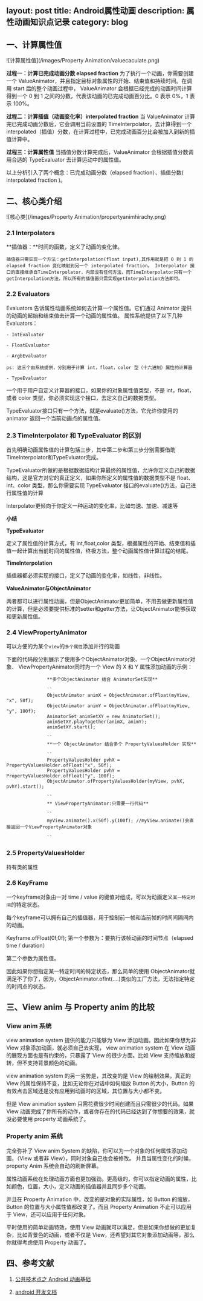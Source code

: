 layout: post
title: Android属性动画
description: 属性动画知识点记录
category: blog
---

## 一、计算属性值


![计算属性值](/images/Property Animation/valuecaculate.png)

**过程一：计算已完成动画分数 elapsed fraction** 为了执行一个动画，你需要创建一个 ValueAnimator，并且指定目标对象属性的开始、结束值和持续时间。在调用 start 后的整个动画过程中， ValueAnimator 会根据已经完成的动画时间计算得到一个 0 到 1 之间的分数，代表该动画的已完成动画百分比。0 表示 0%，1 表示 100%。

**过程二：计算插值（动画变化率）interpolated fraction** 当 ValueAnimator 计算完已完成动画分数后，它会调用当前设置的 TimeInterpolator，去计算得到一个 interpolated（插值）分数，在计算过程中，已完成动画百分比会被加入到新的插值计算中。

**过程三：计算属性值** 当插值分数计算完成后，ValueAnimator 会根据插值分数调用合适的 TypeEvaluator 去计算运动中的属性值。

以上分析引入了两个概念：已完成动画分数（elapsed fraction）、插值分数( interpolated fraction )。


## 二、核心类介绍

![核心类](/images/Property Animation/propertyanimhirachy.png)


### 2.1 Interpolators

**插值器：**时间的函数，定义了动画的变化律。

    插值器只需实现一个方法：getInterpolation(float input),其作用就是把 0 到 1 的 elapsed fraction 变化映射到另一个 interpolated fraction。 Interpolator 接口的直接继承自TimeInterpolator，内部没有任何方法，而TimeInterpolator只有一个getInterpolation方法，所以所有的插值器只需实现getInterpolation方法即可。

### 2.2 Evaluators

Evaluators 告诉属性动画系统如何去计算一个属性值。它们通过 Animator 提供的动画的起始和结束值去计算一个动画的属性值。 属性系统提供了以下几种 Evaluators：

    - IntEvaluator

    - FloatEvaluator

    - ArgbEvaluator

    ps: 这三个由系统提供，分别用于计算 int，float，color 型（十六进制）属性的计算器

    - TypeEvaluator

一个用于用户自定义计算器的接口，如果你的对象属性值类型，不是 int，float，或者 color 类型，你必须实现这个接口，去定义自己的数据类型。

TypeEvaluator接口只有一个方法，就是evaluate()方法，它允许你使用的 animator 返回一个当前动画点的属性值。

### 2.3 TimeInterpolator 和 TypeEvaluator 的区别

首先明确动画属性值的计算包括三步，其中第二步和第三步分别需要借助TimeInterpolator和TypeEvluator完成。

TypeEvaluator所做的是根据数据结构计算最终的属性值，允许你定义自己的数据结构，这是官方对它的真正定义，如果你所定义的属性值的数据类型不是 float、int、color 类型，那么你需要实现 TypeEvaluator 接口的evaluate()方法，自己进行属性值的计算

Interpolator更倾向于你定义一种运动的变化率，比如匀速、加速、减速等

 **小结**

**TypeEvaluator**

定义了属性值的计算方式，有 int,float,color 类型，根据属性的开始、结束值和插值一起计算出当前时间的属性值，终极方法，整个动画属性值计算过程的结尾。

**TimeInterpolation**

 插值器都必须实现的接口，定义了动画的变化率，如线性，非线性。

**ValueAnimator与ObjectAnimator**

两者都可以进行属性动画，但是ObjectAnimator更加简单，不用去做更新属性值的计算，但是必须要提供标准的setter和getter方法，让ObjectAnimator能够获取和更新属性值。


### 2.4 ViewPropertyAnimator

可以方便的为某个`view`的`多个属性`添加并行的动画

下面的代码段分别展示了使用多个ObjectAnimator对象、一个ObjectAnimator对象、 ViewPropertyAnimator同时为一个 View 的 X 和 Y 属性添加动画的示例：

                   **多个ObjectAnimator 结合 AnimatorSet实现**

                   ``
                   ObjectAnimator animX = ObjectAnimator.ofFloat(myView, "x", 50f);
                   ObjectAnimator animY = ObjectAnimator.ofFloat(myView, "y", 100f);
                   AnimatorSet animSetXY = new AnimatorSet();
                   animSetXY.playTogether(animX, animY);
                   animSetXY.start();
                   
                   ``
                   **一个 ObjectAnimator 结合多个 PropertyValuesHolder 实现**
                   
                   ``
                   PropertyValuesHolder pvhX = PropertyValuesHolder.ofFloat("x", 50f); 
                   PropertyValuesHolder pvhY = PropertyValuesHolder.ofFloat("y", 100f); 
                   ObjectAnimator.ofPropertyValuesHolder(myView, pvhX, pvhY).start();
                   
                   ``
                   ** ViewPropertyAnimator:只需要一行代码**
                   
                   ``
                   myView.animate().x(50f).y(100f); //myView.animate()会直接返回一个ViewPropertyAnimator对象
                   
                   ``
                   
### 2.5 PropertyValuesHolder
                   
持有类的属性
                   
### 2.6 KeyFrame
                   
 一个keyframe对象由一对 time / value 的键值对组成，可以为动画定义`某一特定时间`的特定状态。

 每个keyframe可以拥有自己的插值器，用于控制前一帧和当前帧的时间间隔间内的动画。

Keyframe.ofFloat(0f,0f); 第一个参数为：要执行该帧动画的时间节点（elapsed time / duration）

第二个参数为属性值。

因此如果你想指定某一特定时间的特定状态，那么简单的使用 ObjectAnimator就满足不了你了，因为，ObjectAnimator.ofInt(....)类似的工厂方法，无法指定特定的时间点的状态。

## 三、View anim 与 Property anim 的比较

### View anim 系统

view animation system 提供的能力只能够为 View 添加动画。因此如果你想为非 View 对象添加动画，就必须自己去实现， view animation system 在 View 动画的展现方面也是有约束的，只暴露了 View 的很少方面。比如 View 支持缩放和旋转，但不支持背景颜色的动画。

view animation system 的另一劣势是，其改变的是 View 的绘制效果，真正的 View 的属性保持不变，比如无论你在对话中如何缩放 Button 的大小，Button 的有效点击区域还是没有应用到动画时的区域，其位置与大小都不变。

但是 View animation system 只需花费很少时间创建而且只需很少的代码。如果 View 动画完成了你所有的动作，或者你存在的代码已经达到了你想要的效果，就没必要使用 property 动画系统了。

### Property anim 系统

完全弥补了 View anim System 的缺陷，你可以为一个对象的任何属性添加动画，（View 或者非 View），同时对象自己也会被修改。 并且当属性变化的时候，property Anim 系统会自动的刷新屏幕。

属性动画系统在处理动画方面也更加强劲。更高级的，你可以指定动画的属性，比如颜色，位置，大小，定义动画的插值器并且同步多个动画。

并且在 Property Animation 中，改变的是对象的实际属性，如 Button 的缩放，Button 的位置与大小属性值都改变了。而且 Property Animation 不止可以应用于 View，还可以应用于任何对象。

平时使用的简单动画特效，使用 View 动画就可以满足，但是如果你想做的更加复杂，比如背景色的动画，或者不仅是 View，还希望对其它对象添加动画等，那么你就得考虑使用 Property 动画了。


## 四、参考文献

1. [公共技术点之 Android 动画基础](http://a.codekk.com/detail/Android/lightSky/%E5%85%AC%E5%85%B1%E6%8A%80%E6%9C%AF%E7%82%B9%E4%B9%8B%20Android%20%E5%8A%A8%E7%94%BB%E5%9F%BA%E7%A1%80)

2. [android 开发文档](http://developer.android.com/guide/topics/resources/animation-resource.html#val-animator-element)
